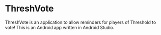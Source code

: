 # ThreshVote

ThreshVote is an application to allow reminders for players of Threshold to vote! This is an Android app written in Android Studio.
